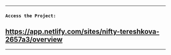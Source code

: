 --------------------------------------------------------------------------

### `Access the Project:`

## https://app.netlify.com/sites/nifty-tereshkova-2657a3/overview

--------------------------------------------------------------------------
